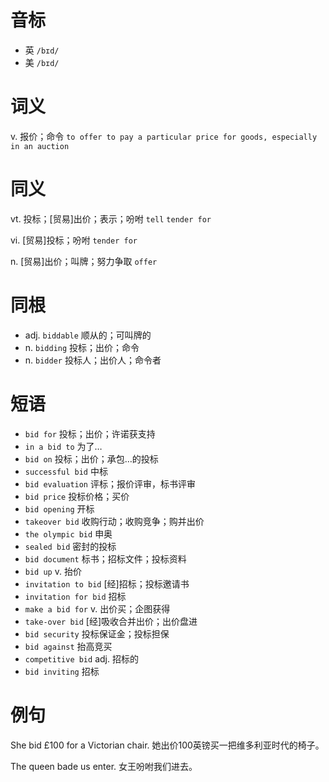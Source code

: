 # 音标

- 英 `/bɪd/`
- 美 `/bɪd/`

# 词义

v. 报价；命令
`to offer to pay a particular price for goods, especially in an auction`

# 同义

vt. 投标；[贸易]出价；表示；吩咐
`tell` `tender for`

vi. [贸易]投标；吩咐
`tender for`

n. [贸易]出价；叫牌；努力争取
`offer`

# 同根

- adj. `biddable` 顺从的；可叫牌的
- n. `bidding` 投标；出价；命令
- n. `bidder` 投标人；出价人；命令者

# 短语

- `bid for` 投标；出价；许诺获支持
- `in a bid to` 为了…
- `bid on` 投标；出价；承包…的投标
- `successful bid` 中标
- `bid evaluation` 评标；报价评审，标书评审
- `bid price` 投标价格；买价
- `bid opening` 开标
- `takeover bid` 收购行动；收购竞争；购并出价
- `the olympic bid` 申奥
- `sealed bid` 密封的投标
- `bid document` 标书；招标文件；投标资料
- `bid up` v. 抬价
- `invitation to bid` [经]招标；投标邀请书
- `invitation for bid` 招标
- `make a bid for` v. 出价买；企图获得
- `take-over bid` [经]吸收合并出价；出价盘进
- `bid security` 投标保证金；投标担保
- `bid against` 抬高竞买
- `competitive bid` adj. 招标的
- `bid inviting` 招标

# 例句

She bid £100 for a Victorian chair.
她出价100英镑买一把维多利亚时代的椅子。

The queen bade us enter.
女王吩咐我们进去。


